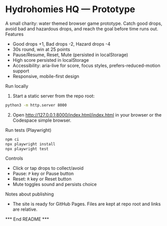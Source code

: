 # Hydrohomies HQ — Prototype

A small charity: water themed browser game prototype. Catch good drops, avoid bad and hazardous drops, and reach the goal before time runs out.
Features
 - Good drops +1, Bad drops -2, Hazard drops -4
 - 30s round, win at 25 points
 - Pause/Resume, Reset, Mute (persisted in localStorage)
 - High score persisted in localStorage
 - Accessibility: aria-live for score, focus styles, prefers-reduced-motion support
 - Responsive, mobile-first design

Run locally
1. Start a static server from the repo root:

```bash
python3 -m http.server 8000
```

2. Open http://127.0.0.1:8000/index.html/index.html in your browser or the Codespace simple browser.

Run tests (Playwright)

```bash
npm ci
npx playwright install
npx playwright test
```

Controls
 - Click or tap drops to collect/avoid
 - Pause: `P` key or Pause button
 - Reset: `R` key or Reset button
 - Mute toggles sound and persists choice

Notes about publishing
 - The site is ready for GitHub Pages. Files are kept at repo root and links are relative.

*** End README ***